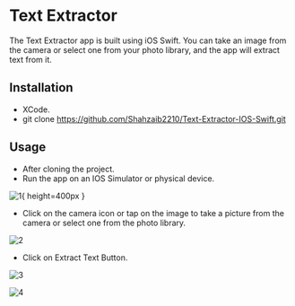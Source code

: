 # Text Extractor

   The Text Extractor app is built using iOS Swift. You can take an image from the camera or select one from your photo library, and the app will extract text from it.

## Installation
 -  XCode.
 -  git clone https://github.com/Shahzaib2210/Text-Extractor-IOS-Swift.git

## Usage

- After cloning the project.
- Run the app on an IOS Simulator or physical device.

![1](https://github.com/user-attachments/assets/8b05cd44-d286-4864-b621-36794e31eeea){ height=400px }

 - Click on the camera icon or tap on the image to take a picture from the camera or select one from the photo library.

![2](https://github.com/user-attachments/assets/ba8394d7-a43b-4a5b-a89c-2060d662bc18)

 - Click on Extract Text Button.

![3](https://github.com/user-attachments/assets/adeecd3d-4f12-4aa7-b483-1538a625d015)

![4](https://github.com/user-attachments/assets/e08fed49-75cd-4b5f-a85c-ca1ba3d77f98)



